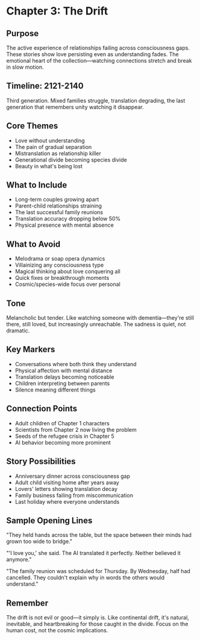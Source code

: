 # Chapter 3: The Drift

## Purpose
The active experience of relationships failing across consciousness gaps. These stories show love persisting even as understanding fades. The emotional heart of the collection—watching connections stretch and break in slow motion.

## Timeline: 2121-2140
Third generation. Mixed families struggle, translation degrading, the last generation that remembers unity watching it disappear.

## Core Themes
- Love without understanding
- The pain of gradual separation
- Mistranslation as relationship killer
- Generational divide becoming species divide
- Beauty in what's being lost

## What to Include
- Long-term couples growing apart
- Parent-child relationships straining
- The last successful family reunions
- Translation accuracy dropping below 50%
- Physical presence with mental absence

## What to Avoid
- Melodrama or soap opera dynamics
- Villainizing any consciousness type
- Magical thinking about love conquering all
- Quick fixes or breakthrough moments
- Cosmic/species-wide focus over personal

## Tone
Melancholic but tender. Like watching someone with dementia—they're still there, still loved, but increasingly unreachable. The sadness is quiet, not dramatic.

## Key Markers
- Conversations where both think they understand
- Physical affection with mental distance
- Translation delays becoming noticeable
- Children interpreting between parents
- Silence meaning different things

## Connection Points
- Adult children of Chapter 1 characters
- Scientists from Chapter 2 now living the problem
- Seeds of the refugee crisis in Chapter 5
- AI behavior becoming more prominent

## Story Possibilities
- Anniversary dinner across consciousness gap
- Adult child visiting home after years away
- Lovers' letters showing translation decay
- Family business failing from miscommunication
- Last holiday where everyone understands

## Sample Opening Lines
"They held hands across the table, but the space between their minds had grown too wide to bridge."

"'I love you,' she said. The AI translated it perfectly. Neither believed it anymore."

"The family reunion was scheduled for Thursday. By Wednesday, half had cancelled. They couldn't explain why in words the others would understand."

## Remember
The drift is not evil or good—it simply is. Like continental drift, it's natural, inevitable, and heartbreaking for those caught in the divide. Focus on the human cost, not the cosmic implications.